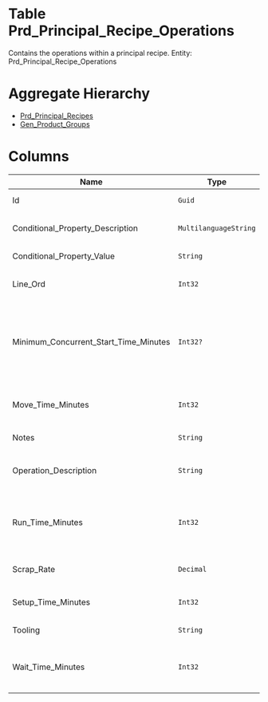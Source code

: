 # Table Prd_Principal_Recipe_Operations

Contains the operations within a principal recipe. Entity: Prd_Principal_Recipe_Operations

# Aggregate Hierarchy

* [Prd_Principal_Recipes](Prd_Principal_Recipes.md)
* [Gen_Product_Groups](Gen_Product_Groups.md)

# Columns

| Name | Type | Value | Description |
| - | - | - | --- |
|Id|`Guid`|`PK`, Readonly||
|Conditional_Property_Description|`MultilanguageString`||The desired description of the Conditional Property. . |
|Conditional_Property_Value|`String`||The desired value of the Conditional Property. . |
|Line_Ord|`Int32`||Consecutive line number within the principal recipe. `Required` |
|Minimum_Concurrent_Start_Time_Minutes|`Int32?`||How many minutes after the start of the previous operation can this operation start. null means that this operation should wait the previous operation to finish before starting. |
|Move_Time_Minutes|`Int32`||Time to move the lot to the next operation in minutes. `Required` `Default(0)` `Filter(ge;le)` |
|Notes|`String`||Notes for this PrincipalRecipeOperation. |
|Operation_Description|`String`||The description of the operation. Initially copied from the generic operation definition. |
|Run_Time_Minutes|`Int32`||Duration of the operation for one piece in the standard measurement unit of the product. `Required` `Default(0)` `Filter(ge;le)` |
|Scrap_Rate|`Decimal`||Standard rate of scrap during the operation. `Required` `Default(0)` |
|Setup_Time_Minutes|`Int32`||Time needed to setup the equipment. `Required` `Default(0)` `Filter(ge;le)` |
|Tooling|`String`||The tools needed for the routing step. |
|Wait_Time_Minutes|`Int32`||Wait time (drying, cooling, etc.) after the operation in minutes. `Required` `Default(0)` `Filter(ge;le)` |
